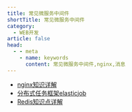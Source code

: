```yaml
---
title: 常见微服务中间件
shortTitle: 常见微服务中间件
category:
  - WEB开发
article: false 
head:
  - - meta
    - name: keywords
      content: 常见微服务中间件,nginx,消息
---
```



* [nginx知识详解](./nginx.md)
* [分布式任务框架elasticjob](./elasticjob.md)
* [Redis知识点详解](./redis.md)
